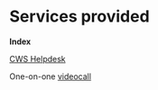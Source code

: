 # Services provided

**Index**

[CWS Helpdesk](services-help.md)

One-on-one [videocall](services-one-on-one.md)
